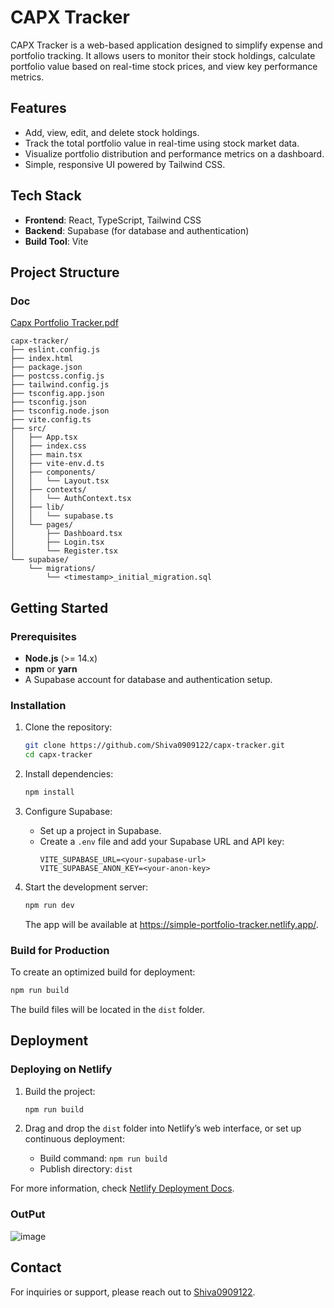 # CAPX Tracker

CAPX Tracker is a web-based application designed to simplify expense and portfolio tracking. It allows users to monitor their stock holdings, calculate portfolio value based on real-time stock prices, and view key performance metrics.

## Features

- Add, view, edit, and delete stock holdings.
- Track the total portfolio value in real-time using stock market data.
- Visualize portfolio distribution and performance metrics on a dashboard.
- Simple, responsive UI powered by Tailwind CSS.

## Tech Stack

- **Frontend**: React, TypeScript, Tailwind CSS
- **Backend**: Supabase (for database and authentication)
- **Build Tool**: Vite

## Project Structure
### Doc 
[Capx Portfolio Tracker.pdf](https://github.com/user-attachments/files/18469572/Capx.Portfolio.Tracker.pdf)

```plaintext
capx-tracker/
├── eslint.config.js
├── index.html
├── package.json
├── postcss.config.js
├── tailwind.config.js
├── tsconfig.app.json
├── tsconfig.json
├── tsconfig.node.json
├── vite.config.ts
├── src/
│   ├── App.tsx
│   ├── index.css
│   ├── main.tsx
│   ├── vite-env.d.ts
│   ├── components/
│   │   └── Layout.tsx
│   ├── contexts/
│   │   └── AuthContext.tsx
│   ├── lib/
│   │   └── supabase.ts
│   └── pages/
│       ├── Dashboard.tsx
│       ├── Login.tsx
│       └── Register.tsx
└── supabase/
    └── migrations/
        └── <timestamp>_initial_migration.sql
```

## Getting Started

### Prerequisites

- **Node.js** (>= 14.x)
- **npm** or **yarn**
- A Supabase account for database and authentication setup.

### Installation

1. Clone the repository:
   ```bash
   git clone https://github.com/Shiva0909122/capx-tracker.git
   cd capx-tracker
   ```

2. Install dependencies:
   ```bash
   npm install
   ```

3. Configure Supabase:
   - Set up a project in Supabase.
   - Create a `.env` file and add your Supabase URL and API key:
     ```env
     VITE_SUPABASE_URL=<your-supabase-url>
     VITE_SUPABASE_ANON_KEY=<your-anon-key>
     ```

4. Start the development server:
   ```bash
   npm run dev
   ```

   The app will be available at https://simple-portfolio-tracker.netlify.app/.

### Build for Production

To create an optimized build for deployment:
```bash
npm run build
```

The build files will be located in the `dist` folder.

## Deployment

### Deploying on Netlify

1. Build the project:
   ```bash
   npm run build
   ```

2. Drag and drop the `dist` folder into Netlify’s web interface, or set up continuous deployment:
   - Build command: `npm run build`
   - Publish directory: `dist`

For more information, check [Netlify Deployment Docs](https://docs.netlify.com/).

### OutPut

![image](https://github.com/user-attachments/assets/6790bba4-c27b-44cb-8591-ff6cbd2117b2)


## Contact

For inquiries or support, please reach out to [Shiva0909122](https://github.com/Shiva0909122).

